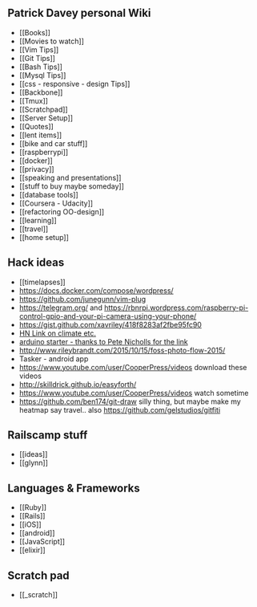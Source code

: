## Patrick Davey personal Wiki
* [[Books]]
* [[Movies to watch]]
* [[Vim Tips]]
* [[Git Tips]]
* [[Bash Tips]]
* [[Mysql Tips]]
* [[css - responsive - design Tips]]
* [[Backbone]]
* [[Tmux]]
* [[Scratchpad]]
* [[Server Setup]]
* [[Quotes]]
* [[lent items]]
* [[bike and car stuff]]
* [[raspberrypi]]
* [[docker]]
* [[privacy]]
* [[speaking and presentations]]
* [[stuff to buy maybe someday]]
* [[database tools]]
* [[Coursera - Udacity]]
* [[refactoring OO-design]]
* [[learning]]
* [[travel]]
* [[home setup]]

## Hack ideas
* [[timelapses]]
* https://docs.docker.com/compose/wordpress/
* https://github.com/junegunn/vim-plug
* https://telegram.org/ and https://rbnrpi.wordpress.com/raspberry-pi-control-gpio-and-your-pi-camera-using-your-phone/
* https://gist.github.com/xavriley/418f8283af2fbe95fc90
* [HN Link on climate etc.](https://news.ycombinator.com/item?id=10622615)
* [arduino starter - thanks to Pete Nicholls for the link](https://gist.github.com/Aupajo/501c719de8647320ebe2)
* http://www.rileybrandt.com/2015/10/15/foss-photo-flow-2015/
* Tasker - android app
* https://www.youtube.com/user/CooperPress/videos download these videos 
* http://skilldrick.github.io/easyforth/
* https://www.youtube.com/user/CooperPress/videos watch sometime
* https://github.com/ben174/git-draw silly thing, but maybe make my heatmap say travel.. also https://github.com/gelstudios/gitfiti

## Railscamp stuff
* [[ideas]]
* [[glynn]]

## Languages & Frameworks
* [[Ruby]]
* [[Rails]]
* [[iOS]]
* [[android]]
* [[JavaScript]]
* [[elixir]]

## Scratch pad
* [[_scratch]]
